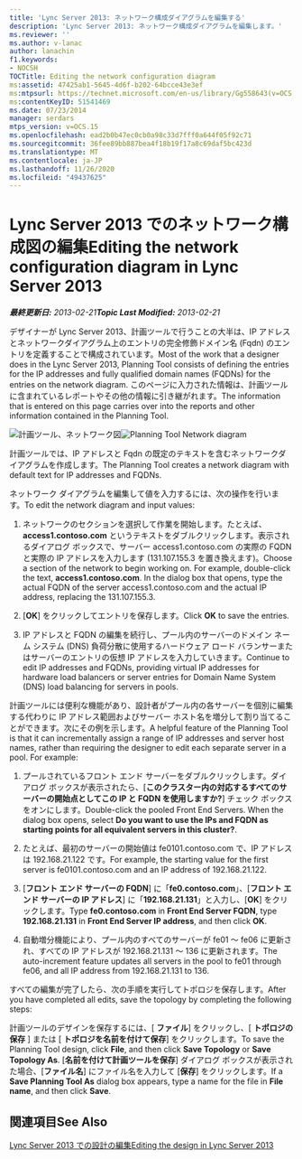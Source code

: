 ```yaml
---
title: 'Lync Server 2013: ネットワーク構成ダイアグラムを編集する'
description: 'Lync Server 2013: ネットワーク構成ダイアグラムを編集します。'
ms.reviewer: ''
ms.author: v-lanac
author: lanachin
f1.keywords:
- NOCSH
TOCTitle: Editing the network configuration diagram
ms:assetid: 47425ab1-5645-4d6f-b202-64bcce43e3ef
ms:mtpsurl: https://technet.microsoft.com/en-us/library/Gg558643(v=OCS.15)
ms:contentKeyID: 51541469
ms.date: 07/23/2014
manager: serdars
mtps_version: v=OCS.15
ms.openlocfilehash: ead2b0b47ec0cb0a98c33d7fff0a644f05f92c71
ms.sourcegitcommit: 36fee89bb887bea4f18b19f17a8c69daf5bc423d
ms.translationtype: MT
ms.contentlocale: ja-JP
ms.lasthandoff: 11/26/2020
ms.locfileid: "49437625"
---
```

# <a name="editing-the-network-configuration-diagram-in-lync-server-2013"></a><span data-ttu-id="8aa37-103">Lync Server 2013 でのネットワーク構成図の編集</span><span class="sxs-lookup"><span data-stu-id="8aa37-103">Editing the network configuration diagram in Lync Server 2013</span></span>

<div data-xmlns="http://www.w3.org/1999/xhtml">

<div class="topic" data-xmlns="http://www.w3.org/1999/xhtml" data-msxsl="urn:schemas-microsoft-com:xslt" data-cs="https://msdn.microsoft.com/">

<div data-asp="https://msdn2.microsoft.com/asp">



</div>

<div id="mainSection">

<div id="mainBody"><span data-ttu-id="8aa37-104">

<span> </span></span><span class="sxs-lookup"><span data-stu-id="8aa37-104">

<span> </span></span></span>

<span data-ttu-id="8aa37-105">_**最終更新日:** 2013-02-21_</span><span class="sxs-lookup"><span data-stu-id="8aa37-105">_**Topic Last Modified:** 2013-02-21_</span></span>

<span data-ttu-id="8aa37-106">デザイナーが Lync Server 2013、計画ツールで行うことの大半は、IP アドレスとネットワークダイアグラム上のエントリの完全修飾ドメイン名 (Fqdn) のエントリを定義することで構成されています。</span><span class="sxs-lookup"><span data-stu-id="8aa37-106">Most of the work that a designer does in the Lync Server 2013, Planning Tool consists of defining the entries for the IP addresses and fully qualified domain names (FQDNs) for the entries on the network diagram.</span></span> <span data-ttu-id="8aa37-107">このページに入力された情報は、計画ツールに含まれているレポートやその他の情報に引き継がれます。</span><span class="sxs-lookup"><span data-stu-id="8aa37-107">The information that is entered on this page carries over into the reports and other information contained in the Planning Tool.</span></span>

<span data-ttu-id="8aa37-108">![計画ツール、ネットワーク図](images/Gg558643.eeabee2d-698c-4b79-baa5-caa4cfb7edb3(OCS.15).jpg "計画ツール、ネットワーク図")</span><span class="sxs-lookup"><span data-stu-id="8aa37-108">![Planning Tool Network diagram](images/Gg558643.eeabee2d-698c-4b79-baa5-caa4cfb7edb3(OCS.15).jpg "Planning Tool Network diagram")</span></span>

<span data-ttu-id="8aa37-109">計画ツールでは、IP アドレスと Fqdn の既定のテキストを含むネットワークダイアグラムを作成します。</span><span class="sxs-lookup"><span data-stu-id="8aa37-109">The Planning Tool creates a network diagram with default text for IP addresses and FQDNs.</span></span>

<span data-ttu-id="8aa37-110">ネットワーク ダイアグラムを編集して値を入力するには、次の操作を行います。</span><span class="sxs-lookup"><span data-stu-id="8aa37-110">To edit the network diagram and input values:</span></span>

1.  <span data-ttu-id="8aa37-p102">ネットワークのセクションを選択して作業を開始します。たとえば、**access1.contoso.com** というテキストをダブルクリックします。表示されるダイアログ ボックスで、サーバー access1.contoso.com の実際の FQDN と実際の IP アドレスを入力します (131.107.155.3 を置き換えます)。</span><span class="sxs-lookup"><span data-stu-id="8aa37-p102">Choose a section of the network to begin working on. For example, double-click the text, **access1.contoso.com**. In the dialog box that opens, type the actual FQDN of the server access1.contoso.com and the actual IP address, replacing the 131.107.155.3.</span></span>

2.  <span data-ttu-id="8aa37-114">[**OK**] をクリックしてエントリを保存します。</span><span class="sxs-lookup"><span data-stu-id="8aa37-114">Click **OK** to save the entries.</span></span>

3.  <span data-ttu-id="8aa37-115">IP アドレスと FQDN の編集を続行し、プール内のサーバーのドメイン ネーム システム (DNS) 負荷分散に使用するハードウェア ロード バランサーまたはサーバーのエントリの仮想 IP アドレスを入力していきます。</span><span class="sxs-lookup"><span data-stu-id="8aa37-115">Continue to edit IP addresses and FQDNs, providing virtual IP addresses for hardware load balancers or server entries for Domain Name System (DNS) load balancing for servers in pools.</span></span>

<span data-ttu-id="8aa37-p103">計画ツールには便利な機能があり、設計者がプール内の各サーバーを個別に編集する代わりに IP アドレス範囲およびサーバー ホスト名を増分して割り当てることができます。次にその例を示します。</span><span class="sxs-lookup"><span data-stu-id="8aa37-p103">A helpful feature of the Planning Tool is that it can incrementally assign a range of IP addresses and server host names, rather than requiring the designer to edit each separate server in a pool. For example:</span></span>

1.  <span data-ttu-id="8aa37-p104">プールされているフロント エンド サーバーをダブルクリックします。ダイアログ ボックスが表示されたら、[**このクラスター内の対応するすべてのサーバーの開始点としてこの IP と FQDN を使用しますか?**] チェック ボックスをオンにします。</span><span class="sxs-lookup"><span data-stu-id="8aa37-p104">Double-click the pooled Front End Servers. When the dialog box opens, select **Do you want to use the IPs and FQDN as starting points for all equivalent servers in this cluster?**.</span></span>

2.  <span data-ttu-id="8aa37-120">たとえば、最初のサーバーの開始値は fe0101.contoso.com で、IP アドレスは 192.168.21.122 です。</span><span class="sxs-lookup"><span data-stu-id="8aa37-120">For example, the starting value for the first server is fe0101.contoso.com and an IP address of 192.168.21.122.</span></span>

3.  <span data-ttu-id="8aa37-121">[**フロント エンド サーバーの FQDN**] に「**fe0.contoso.com**」、[**フロント エンド サーバーの IP アドレス**] に「**192.168.21.131**」と入力し、[**OK**] をクリックします。</span><span class="sxs-lookup"><span data-stu-id="8aa37-121">Type **fe0.contoso.com** in **Front End Server FQDN**, type **192.168.21.131** in **Front End Server IP address**, and then click **OK**.</span></span>

4.  <span data-ttu-id="8aa37-122">自動増分機能により、プール内のすべてのサーバーが fe01 ～ fe06 に更新され、すべての IP アドレスが 192.168.21.131 ～ 136 に更新されます。</span><span class="sxs-lookup"><span data-stu-id="8aa37-122">The auto-increment feature updates all servers in the pool to fe01 through fe06, and all IP address from 192.168.21.131 to 136.</span></span>

<span data-ttu-id="8aa37-123">すべての編集が完了したら、次の手順を実行してトポロジを保存します。</span><span class="sxs-lookup"><span data-stu-id="8aa37-123">After you have completed all edits, save the topology by completing the following steps:</span></span>

<span data-ttu-id="8aa37-124">計画ツールのデザインを保存するには、[ **ファイル**] をクリックし、[ **トポロジの保存** ] または [ **トポロジを名前を付けて保存**] をクリックします。</span><span class="sxs-lookup"><span data-stu-id="8aa37-124">To save the Planning Tool design, click **File**, and then click **Save Topology** or **Save Topology As**.</span></span> <span data-ttu-id="8aa37-125">[**名前を付けて計画ツールを保存**] ダイアログ ボックスが表示された場合、[**ファイル名**] にファイル名を入力して [**保存**] をクリックします。</span><span class="sxs-lookup"><span data-stu-id="8aa37-125">If a **Save Planning Tool As** dialog box appears, type a name for the file in **File name**, and then click **Save**.</span></span>

<div>

## <a name="see-also"></a><span data-ttu-id="8aa37-126">関連項目</span><span class="sxs-lookup"><span data-stu-id="8aa37-126">See Also</span></span>


[<span data-ttu-id="8aa37-127">Lync Server 2013 での設計の編集</span><span class="sxs-lookup"><span data-stu-id="8aa37-127">Editing the design in Lync Server 2013</span></span>](lync-server-2013-editing-the-design.md)  
  

<span data-ttu-id="8aa37-128"></div>

</div>

<span> </span>

</div>

</div>

</span><span class="sxs-lookup"><span data-stu-id="8aa37-128"></div>

</div>

<span> </span>

</div>

</div>

</span></span></div>


